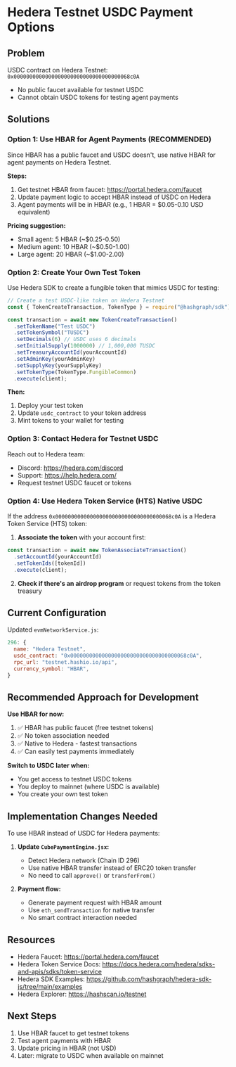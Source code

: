 # Hedera Testnet USDC Payment Options

## Problem

USDC contract on Hedera Testnet: `0x0000000000000000000000000000000000068c0A`

- No public faucet available for testnet USDC
- Cannot obtain USDC tokens for testing agent payments

## Solutions

### Option 1: Use HBAR for Agent Payments (RECOMMENDED)

Since HBAR has a public faucet and USDC doesn't, use native HBAR for agent payments on Hedera Testnet.

**Steps:**

1. Get testnet HBAR from faucet: https://portal.hedera.com/faucet
2. Update payment logic to accept HBAR instead of USDC on Hedera
3. Agent payments will be in HBAR (e.g., 1 HBAR = $0.05-0.10 USD equivalent)

**Pricing suggestion:**

- Small agent: 5 HBAR (~$0.25-0.50)
- Medium agent: 10 HBAR (~$0.50-1.00)
- Large agent: 20 HBAR (~$1.00-2.00)

### Option 2: Create Your Own Test Token

Use Hedera SDK to create a fungible token that mimics USDC for testing:

```javascript
// Create a test USDC-like token on Hedera Testnet
const { TokenCreateTransaction, TokenType } = require("@hashgraph/sdk");

const transaction = await new TokenCreateTransaction()
  .setTokenName("Test USDC")
  .setTokenSymbol("TUSDC")
  .setDecimals(6) // USDC uses 6 decimals
  .setInitialSupply(1000000) // 1,000,000 TUSDC
  .setTreasuryAccountId(yourAccountId)
  .setAdminKey(yourAdminKey)
  .setSupplyKey(yourSupplyKey)
  .setTokenType(TokenType.FungibleCommon)
  .execute(client);
```

**Then:**

1. Deploy your test token
2. Update `usdc_contract` to your token address
3. Mint tokens to your wallet for testing

### Option 3: Contact Hedera for Testnet USDC

Reach out to Hedera team:

- Discord: https://hedera.com/discord
- Support: https://help.hedera.com/
- Request testnet USDC faucet or tokens

### Option 4: Use Hedera Token Service (HTS) Native USDC

If the address `0x0000000000000000000000000000000000068c0A` is a Hedera Token Service (HTS) token:

1. **Associate the token** with your account first:

```javascript
const transaction = await new TokenAssociateTransaction()
  .setAccountId(yourAccountId)
  .setTokenIds([tokenId])
  .execute(client);
```

2. **Check if there's an airdrop program** or request tokens from the token treasury

## Current Configuration

Updated `evmNetworkService.js`:

```javascript
296: {
  name: "Hedera Testnet",
  usdc_contract: "0x0000000000000000000000000000000000068c0A",
  rpc_url: "testnet.hashio.io/api",
  currency_symbol: "HBAR",
}
```

## Recommended Approach for Development

**Use HBAR for now:**

1. ✅ HBAR has public faucet (free testnet tokens)
2. ✅ No token association needed
3. ✅ Native to Hedera - fastest transactions
4. ✅ Can easily test payments immediately

**Switch to USDC later when:**

- You get access to testnet USDC tokens
- You deploy to mainnet (where USDC is available)
- You create your own test token

## Implementation Changes Needed

To use HBAR instead of USDC for Hedera payments:

1. **Update `CubePaymentEngine.jsx`:**

   - Detect Hedera network (Chain ID 296)
   - Use native HBAR transfer instead of ERC20 token transfer
   - No need to call `approve()` or `transferFrom()`

2. **Payment flow:**
   - Generate payment request with HBAR amount
   - Use `eth_sendTransaction` for native transfer
   - No smart contract interaction needed

## Resources

- Hedera Faucet: https://portal.hedera.com/faucet
- Hedera Token Service Docs: https://docs.hedera.com/hedera/sdks-and-apis/sdks/token-service
- Hedera SDK Examples: https://github.com/hashgraph/hedera-sdk-js/tree/main/examples
- Hedera Explorer: https://hashscan.io/testnet

## Next Steps

1. Use HBAR faucet to get testnet tokens
2. Test agent payments with HBAR
3. Update pricing in HBAR (not USD)
4. Later: migrate to USDC when available on mainnet
